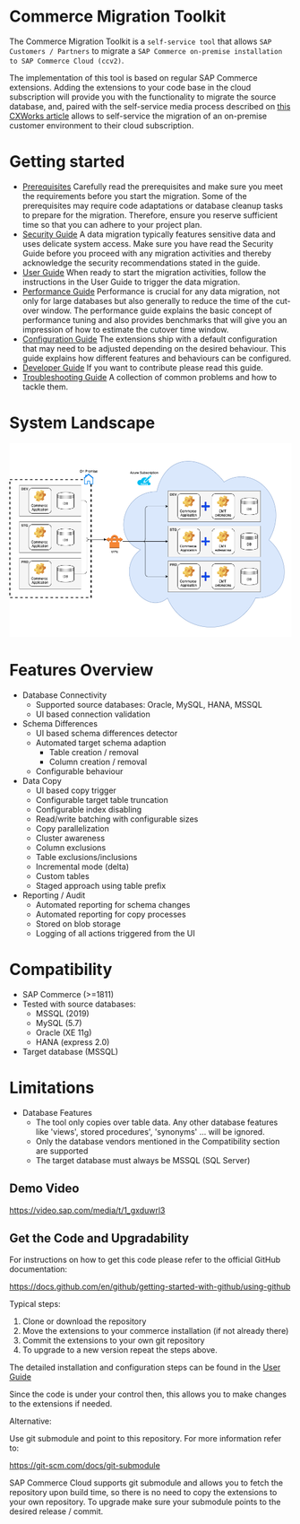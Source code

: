# Commerce Migration Toolkit

The Commerce Migration Toolkit is a `self-service tool` that allows `SAP Customers / Partners` to migrate a `SAP Commerce on-premise installation to SAP Commerce Cloud (ccv2)`.

The implementation of this tool is based on regular SAP Commerce extensions. Adding the extensions to your code base in the cloud subscription will provide you with the functionality to migrate the source database, and, paired with the self-service media process described on [this CXWorks article](https://www.sap.com/cxworks/article/508629017/migrate_to_sap_commerce_cloud_migrate_media_with_azcopy) allows to self-service the migration of an on-premise customer environment to their cloud subscription.

# Getting started

* [Prerequisites](commercemigration/resources/doc/prerequisites/PREREQUISITES-GUIDE.md) Carefully read the prerequisites and make sure you meet the requirements before you start the migration. Some of the prerequisites may require code adaptations or database cleanup tasks to prepare for the migration. Therefore, ensure you reserve sufficient time so that you can adhere to your project plan.
* [Security Guide](commercemigration/resources/doc/security/SECURITY-GUIDE.md) A data migration typically features sensitive data and uses delicate system access. Make sure you have read the Security Guide before you proceed with any migration activities and thereby acknowledge the security recommendations stated in the guide.
* [User Guide](commercemigration/resources/doc/user/USER-GUIDE.md) When ready to start the migration activities, follow the instructions in the User Guide to trigger the data migration.
* [Performance Guide](commercemigration/resources/doc/performance/PERFORMANCE-GUIDE.md) Performance is crucial for any data migration, not only for large databases but also generally to reduce the time of the cut-over window. The performance guide explains the basic concept of performance tuning and also provides benchmarks that will give you an impression of how to estimate the cutover time window.
* [Configuration Guide](commercemigration/resources/doc/configuration/CONFIGURATION-GUIDE.md) The extensions ship with a default configuration that may need to be adjusted depending on the desired behaviour. This guide explains how different features and behaviours can be configured.
* [Developer Guide](commercemigration/resources/doc/developer/DEVELOPER-GUIDE.md) If you want to contribute please read this guide.
* [Troubleshooting Guide](commercemigration/resources/doc/troubleshooting/TROUBLESHOOTING-GUIDE.md) A collection of common problems and how to tackle them.

# System Landscape

![architecture overview](commercemigration/resources/doc/concept_overview.png)

# Features Overview

* Database Connectivity
  * Supported source databases: Oracle, MySQL, HANA, MSSQL
  * UI based connection validation
* Schema Differences
  * UI based schema differences detector
  * Automated target schema adaption
    * Table creation / removal
    * Column creation / removal
  * Configurable behaviour
* Data Copy
  * UI based copy trigger
  * Configurable target table truncation
  * Configurable index disabling
  * Read/write batching with configurable sizes
  * Copy parallelization
  * Cluster awareness
  * Column exclusions
  * Table exclusions/inclusions
  * Incremental mode (delta)
  * Custom tables
  * Staged approach using table prefix
* Reporting / Audit
  * Automated reporting for schema changes
  * Automated reporting for copy processes
  * Stored on blob storage
  * Logging of all actions triggered from the UI


# Compatibility

  * SAP Commerce (>=1811)
  * Tested with source databases:
    * MSSQL (2019)
    * MySQL (5.7)
    * Oracle (XE 11g)
    * HANA (express 2.0)
  * Target database (MSSQL)


# Limitations

  * Database Features
    * The tool only copies over table data. Any other database features like 'views', stored procedures', 'synonyms' ... will be ignored.
    * Only the database vendors mentioned in the Compatibility section are supported
    * The target database must always be MSSQL (SQL Server)

## Demo Video

  https://video.sap.com/media/t/1_gxduwrl3

## Get the Code and Upgradability

For instructions on how to get this code please refer to the official GitHub documentation:

https://docs.github.com/en/github/getting-started-with-github/using-github

Typical steps:

1. Clone or download the repository
2. Move the extensions to your commerce installation (if not already there)
3. Commit the extensions to your own git repository
4. To upgrade to a new version repeat the steps above.

The detailed installation and configuration steps can be found in the [User Guide](commercemigration/resources/doc/user/USER-GUIDE.md)


Since the code is under your control then, this allows you to make changes to the extensions if needed.

Alternative:

Use git submodule and point to this repository. For more information refer to:

https://git-scm.com/docs/git-submodule

SAP Commerce Cloud supports git submodule and allows you to fetch the repository upon build time, so there is no need to copy the extensions to your own repository.
To upgrade make sure your submodule points to the desired release / commit.
